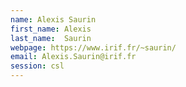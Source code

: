 ```yaml
---
name: Alexis Saurin
first_name: Alexis
last_name:  Saurin
webpage: https://www.irif.fr/~saurin/
email: Alexis.Saurin@irif.fr 
session: csl
---
```


